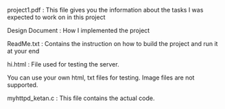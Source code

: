 project1.pdf : This file gives you the information about the tasks I was expected to work on in this project

Design Document : How I implemented the project

ReadMe.txt : Contains the instruction on how to build the project and run it at your end

hi.html : File used for testing the server.

You can use your own html, txt files for testing. Image files are not supported.

myhttpd_ketan.c : This file contains the actual code.
